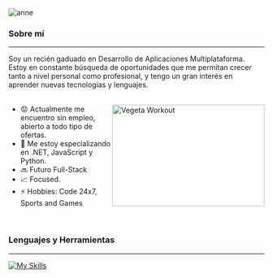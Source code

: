 ![anne](https://github.com/user-attachments/assets/985e83ee-cd7a-4ee0-9ec3-8622bfd3529c)

### Sobre mí
-------------------
Soy un recién gaduado en Desarrollo de Aplicaciones Multiplataforma. Estoy en constante búsqueda de oportunidades que me permitan crecer tanto a nivel personal como profesional, y tengo un gran interés en aprender nuevas tecnologías y lenguajes.<br/><br/>

<img align="right" alt="Vegeta Workout" src="https://github.com/user-attachments/assets/ca240f0a-c164-4add-984b-03305b69fd8d" width="300" height="200" />

- 😟 Actualmente me encuentro sin empleo, abierto a todo tipo de ofertas.
- 🌱 Me estoy especializando en .NET, JavaScript y Python.
- 🔜 Futuro Full-Stack
- 📈 Focused.
- ⚡ Hobbies: Code 24x7, Sports and Games
<br/>

### Lenguajes y Herramientas
-------------------
[![My Skills](https://skillicons.dev/icons?i=css,dotnet,docker,firebase,github,gitlab,html,idea,js,kotlin,mint,mysql,nestjs,nginx,nodejs,postgres)](https://skillicons.dev)



